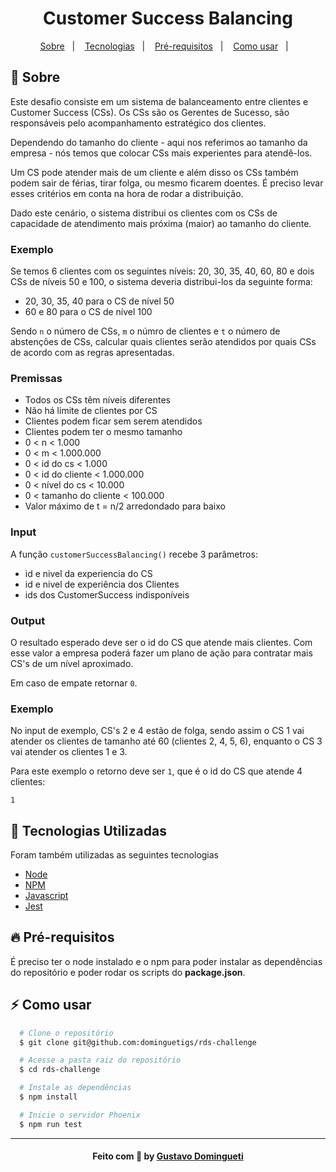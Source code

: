 <h1 align="center">
    <b>Customer Success Balancing</b>
</h1>

<p align="center">
  <a href="#sobre">Sobre</a>&nbsp;&nbsp;&nbsp;|&nbsp;&nbsp;&nbsp;
  <a href="#tecnologias-utilizadas">Tecnologias</a>&nbsp;&nbsp;&nbsp;|&nbsp;&nbsp;&nbsp;
  <a href="#pre-requisitos">Pré-requisitos</a>&nbsp;&nbsp;&nbsp;|&nbsp;&nbsp;&nbsp;
  <a href="#como-usar">Como usar</a>&nbsp;&nbsp;&nbsp;|&nbsp;&nbsp;&nbsp;
</p>

<a id="sobre"></a>

## :bookmark: Sobre

Este desafio consiste em um sistema de balanceamento entre clientes e Customer Success (CSs). Os CSs são os Gerentes de Sucesso, são responsáveis pelo acompanhamento estratégico dos clientes.

Dependendo do tamanho do cliente - aqui nos referimos ao tamanho da empresa - nós temos que colocar CSs mais experientes para atendê-los.

Um CS pode atender mais de um cliente e além disso os CSs também podem sair de férias, tirar folga, ou mesmo ficarem doentes. É preciso levar esses critérios em conta na hora de rodar a distribuição.

Dado este cenário, o sistema distribui os clientes com os CSs de capacidade de atendimento mais próxima (maior) ao tamanho do cliente.

### Exemplo

Se temos 6 clientes com os seguintes níveis: 20, 30, 35, 40, 60, 80 e dois CSs de níveis 50 e 100, o sistema deveria distribui-los da seguinte forma:

- 20, 30, 35, 40 para o CS de nível 50
- 60 e 80 para o CS de nível 100

Sendo `n` o número de CSs, `m` o númro de clientes e `t` o número de abstenções de CSs, calcular quais clientes serão atendidos por quais CSs de acordo com as regras apresentadas.

### Premissas

- Todos os CSs têm níveis diferentes
- Não há limite de clientes por CS
- Clientes podem ficar sem serem atendidos
- Clientes podem ter o mesmo tamanho
- 0 < n < 1.000
- 0 < m < 1.000.000
- 0 < id do cs < 1.000
- 0 < id do cliente < 1.000.000
- 0 < nível do cs < 10.000
- 0 < tamanho do cliente < 100.000
- Valor máximo de t = n/2 arredondado para baixo

### Input

A função `customerSuccessBalancing()` recebe 3 parâmetros:

- id e nivel da experiencia do CS
- id e nivel de experiência dos Clientes
- ids dos CustomerSuccess indisponíveis

### Output

O resultado esperado deve ser o id do CS que atende mais clientes. Com esse valor a empresa poderá fazer um plano de ação para contratar mais CS's de um nível aproximado.

Em caso de empate retornar `0`.

### Exemplo

No input de exemplo, CS's 2 e 4 estão de folga, sendo assim o CS 1 vai atender os clientes de tamanho até 60 (clientes 2, 4, 5, 6), enquanto o CS 3 vai atender os clientes 1 e 3.

Para este exemplo o retorno deve ser `1`, que é o id do CS que atende 4 clientes:

```
1
```

<a id="tecnologias-utilizadas"></a>

## :rocket: Tecnologias Utilizadas

Foram também utilizadas as seguintes tecnologias

- [Node](https://nodejs.org/en/)
- [NPM](https://www.npmjs.com/)
- [Javascript](https://developer.mozilla.org/pt-BR/docs/Web/JavaScript)
- [Jest](https://jestjs.io/pt-BR/)

<a id="pre-requisitos"></a>

## :fire: Pré-requisitos

É preciso ter o node instalado e o npm para poder instalar as dependências do repositório e poder rodar os scripts do **package.json**.

<a id="como-usar"></a>

## :zap: Como usar

```bash
  # Clone o repositório
  $ git clone git@github.com:dominguetigs/rds-challenge

  # Acesse a pasta raiz do repositório
  $ cd rds-challenge

  # Instale as dependências
  $ npm install

  # Inicie o servidor Phoenix
  $ npm run test
```

<a id="extras"></a>

---

<h4 align="center">
    Feito com 💙 by <a
      href="https://www.linkedin.com/in/gustavodomingueti/"
      target="_blank"
    >Gustavo Domingueti</a>
</h4>
